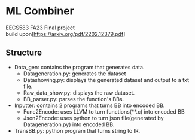 # ML Combiner
EECS583 FA23 Final project <br>
build upon[https://arxiv.org/pdf/2202.12379.pdf]
## Structure 
- Data_gen: contains the program that generates data.
    - Datageneration.py: generates the dataset
    - Datashowing.py: displays the generated dataset and output to a txt file.
    - Raw_data_show.py: displays the raw dataset.
    - BB_parser.py: parses the function's BBs.
- Inputter: contains 2 programs that turns BB into encoded BB. 
    - Func2Encode: uses LLVM to turn functions(**.c) into encoded BB
    - Json2Encode: uses python to turn json file(generated by Datageneration.py) into encoded BB.
- TransBB.py: python program that turns string to IR.
